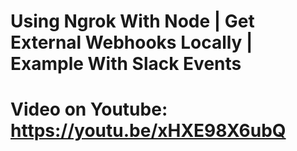 # Using Ngrok With Node | Get External Webhooks Locally | Example With Slack Events

# Video on Youtube: https://youtu.be/xHXE98X6ubQ
